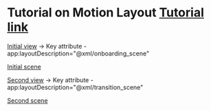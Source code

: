 # Tutorial on Motion Layout [Tutorial link](https://www.raywenderlich.com/8883-motionlayout-tutorial-for-android-getting-started)

[Initial view](/26_MotionLayout/ImageView_ViewPager/app/src/main/res/layout/onboarding_view.xml) -> Key attribute - app:layoutDescription="@xml/onboarding_scene"

[Initial scene](/26_MotionLayout/ImageView_ViewPager/app/src/main/res/xml/onboarding_scene.xml)

[Second view](/26_MotionLayout/ImageView_ViewPager/app/src/main/res/layout/activity_transition.xml) -> Key attribute - app:layoutDescription="@xml/transition_scene"

[Second scene](/26_MotionLayout/ImageView_ViewPager/app/src/main/res/xml/transition_scene.xml)

